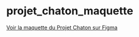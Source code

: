 # projet_chaton_maquette

[Voir la maquette du Projet Chaton sur Figma](https://www.figma.com/design/5wRSBMnk1lmHlhvapg7Mqo/Projet-Chaton?node-id=0-1&node-type=canvas&t=3cvBV6ueYO5duOgj-0)
